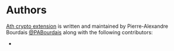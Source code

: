 Authors
=======

[Ath crypto extension][home] is written and maintained by Pierre-Alexandre Bourdais [@PABourdais](https://github.com/PABourdais)
along with the following contributors:

- 

[home]: README.md
